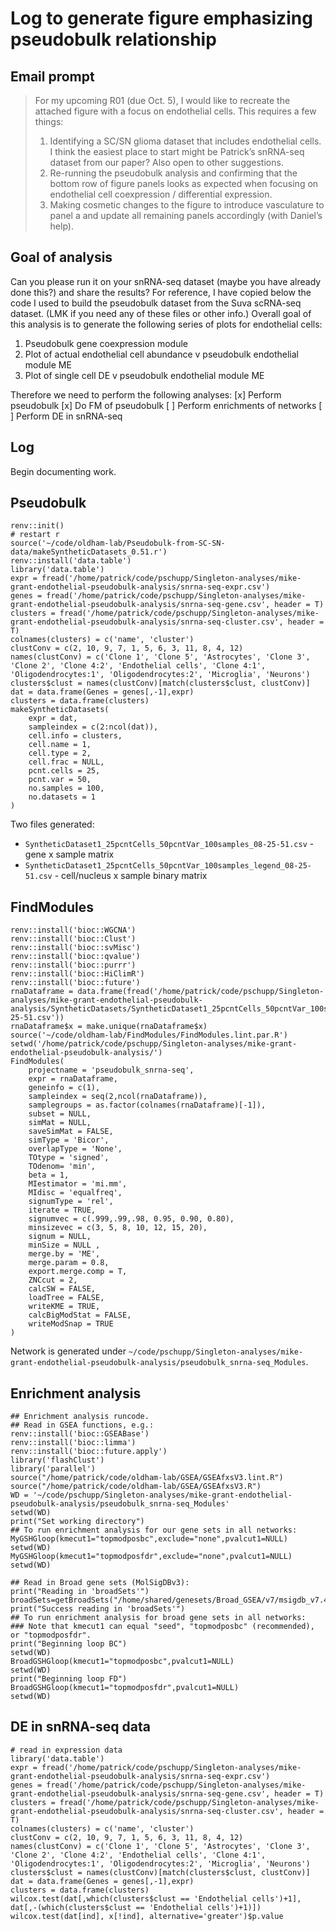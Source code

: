 # Log to generate figure emphasizing pseudobulk relationship

## Email prompt
> For my upcoming R01 (due Oct. 5), I would like to recreate the attached figure with a focus on endothelial cells.  This requires a few things:
> 
> 1. Identifying a SC/SN glioma dataset that includes endothelial cells.  I think the easiest place to start might be Patrick’s snRNA-seq dataset from our paper?  Also open to other suggestions.
> 2. Re-running the pseudobulk analysis and confirming that the bottom row of figure panels looks as expected when focusing on endothelial cell coexpression / differential expression.
> 3. Making cosmetic changes to the figure to introduce vasculature to panel a and update all remaining panels accordingly (with Daniel’s help).

## Goal of analysis

Can you please run it on your snRNA-seq dataset (maybe you have already done this?) and share the results?  For reference, I have copied below the code I used to build the pseudobulk dataset from the Suva scRNA-seq dataset.  (LMK if you need any of these files or other info.)
Overall goal of this analysis is to generate the following series of plots for endothelial cells:

1. Pseudobulk gene coexpression module
2. Plot of actual endothelial cell abundance v pseudobulk endothelial module ME
3. Plot of single cell DE v pseudobulk endothelial module ME

Therefore we need to perform the following analyses:
[x] Perform pseudobulk
[x] Do FM of pseudobulk
[ ] Perform enrichments of networks
[ ] Perform DE in snRNA-seq

## Log

Begin documenting work.

## Pseudobulk

```{.r}
renv::init()
# restart r
source('~/code/oldham-lab/Pseudobulk-from-SC-SN-data/makeSyntheticDatasets_0.51.r')
renv::install('data.table')
library('data.table')
expr = fread('/home/patrick/code/pschupp/Singleton-analyses/mike-grant-endothelial-pseudobulk-analysis/snrna-seq-expr.csv')
genes = fread('/home/patrick/code/pschupp/Singleton-analyses/mike-grant-endothelial-pseudobulk-analysis/snrna-seq-gene.csv', header = T)
clusters = fread('/home/patrick/code/pschupp/Singleton-analyses/mike-grant-endothelial-pseudobulk-analysis/snrna-seq-cluster.csv', header = T)
colnames(clusters) = c('name', 'cluster')
clustConv = c(2, 10, 9, 7, 1, 5, 6, 3, 11, 8, 4, 12)
names(clustConv) = c('Clone 1', 'Clone 5', 'Astrocytes', 'Clone 3', 'Clone 2', 'Clone 4:2', 'Endothelial cells', 'Clone 4:1', 'Oligodendrocytes:1', 'Oligodendrocytes:2', 'Microglia', 'Neurons')
clusters$clust = names(clustConv)[match(clusters$clust, clustConv)]
dat = data.frame(Genes = genes[,-1],expr)
clusters = data.frame(clusters)
makeSyntheticDatasets(
    expr = dat,
    sampleindex = c(2:ncol(dat)),
    cell.info = clusters,
    cell.name = 1,
    cell.type = 2,
    cell.frac = NULL,
    pcnt.cells = 25,
    pcnt.var = 50,
    no.samples = 100,
    no.datasets = 1
)
```

Two files generated:
- `SyntheticDataset1_25pcntCells_50pcntVar_100samples_08-25-51.csv` - gene x sample matrix
- `SyntheticDataset1_25pcntCells_50pcntVar_100samples_legend_08-25-51.csv` - cell/nucleus x sample binary matrix

## FindModules

```{.r}
renv::install('bioc::WGCNA')
renv::install('bioc::Clust')
renv::install('bioc::svMisc')
renv::install('bioc::qvalue')
renv::install('bioc::purrr')
renv::install('bioc::HiClimR')
renv::install('bioc::future')
rnaDataframe = data.frame(fread('/home/patrick/code/pschupp/Singleton-analyses/mike-grant-endothelial-pseudobulk-analysis/SyntheticDatasets/SyntheticDataset1_25pcntCells_50pcntVar_100samples_08-25-51.csv'))
rnaDataframe$x = make.unique(rnaDataframe$x)
source('~/code/oldham-lab/FindModules/FindModules.lint.par.R')
setwd('/home/patrick/code/pschupp/Singleton-analyses/mike-grant-endothelial-pseudobulk-analysis/')
FindModules(
    projectname = 'pseudobulk_snrna-seq',
    expr = rnaDataframe,
    geneinfo = c(1),
    sampleindex = seq(2,ncol(rnaDataframe)),
    samplegroups = as.factor(colnames(rnaDataframe)[-1]),
    subset = NULL,
    simMat = NULL,
    saveSimMat = FALSE,
    simType = 'Bicor',
    overlapType = 'None',
    TOtype = 'signed',
    TOdenom= 'min', 
    beta = 1,
    MIestimator = 'mi.mm',
    MIdisc = 'equalfreq',
    signumType = 'rel',
    iterate = TRUE,
    signumvec = c(.999,.99,.98, 0.95, 0.90, 0.80),
    minsizevec = c(3, 5, 8, 10, 12, 15, 20),
    signum = NULL,
    minSize = NULL ,
    merge.by = 'ME',
    merge.param = 0.8,
    export.merge.comp = T,
    ZNCcut = 2,
    calcSW = FALSE,
    loadTree = FALSE,
    writeKME = TRUE,
    calcBigModStat = FALSE,
    writeModSnap = TRUE
)
```

Network is generated under `~/code/pschupp/Singleton-analyses/mike-grant-endothelial-pseudobulk-analysis/pseudobulk_snrna-seq_Modules`.

## Enrichment analysis

```{.r}
## Enrichment analysis runcode.
## Read in GSEA functions, e.g.:
renv::install('bioc::GSEABase')
renv::install('bioc::limma')
renv::install('bioc::future.apply')
library('flashClust')
library('parallel')
source("/home/patrick/code/oldham-lab/GSEA/GSEAfxsV3.lint.R")
source("/home/patrick/code/oldham-lab/GSEA/GSEAfxsV3.R")
WD = '~/code/pschupp/Singleton-analyses/mike-grant-endothelial-pseudobulk-analysis/pseudobulk_snrna-seq_Modules'
setwd(WD)
print("Set working directory")
## To run enrichment analysis for our gene sets in all networks:
MyGSHGloop(kmecut1="topmodposbc",exclude="none",pvalcut1=NULL)
setwd(WD)
MyGSHGloop(kmecut1="topmodposfdr",exclude="none",pvalcut1=NULL)
setwd(WD)

## Read in Broad gene sets (MolSigDBv3): 
print("Reading in 'broadSets'")
broadSets=getBroadSets("/home/shared/genesets/Broad_GSEA/v7/msigdb_v7.4.xml")
print("Success reading in 'broadSets'")
## To run enrichment analysis for broad gene sets in all networks:
### Note that kmecut1 can equal "seed", "topmodposbc" (recommended), or "topmodposfdr".
print("Beginning loop BC")
setwd(WD)
BroadGSHGloop(kmecut1="topmodposbc",pvalcut1=NULL)
setwd(WD)
print("Beginning loop FD")
BroadGSHGloop(kmecut1="topmodposfdr",pvalcut1=NULL)
setwd(WD)
```

## DE in snRNA-seq data

```{.r}
# read in expression data
library('data.table')
expr = fread('/home/patrick/code/pschupp/Singleton-analyses/mike-grant-endothelial-pseudobulk-analysis/snrna-seq-expr.csv')
genes = fread('/home/patrick/code/pschupp/Singleton-analyses/mike-grant-endothelial-pseudobulk-analysis/snrna-seq-gene.csv', header = T)
clusters = fread('/home/patrick/code/pschupp/Singleton-analyses/mike-grant-endothelial-pseudobulk-analysis/snrna-seq-cluster.csv', header = T)
colnames(clusters) = c('name', 'cluster')
clustConv = c(2, 10, 9, 7, 1, 5, 6, 3, 11, 8, 4, 12)
names(clustConv) = c('Clone 1', 'Clone 5', 'Astrocytes', 'Clone 3', 'Clone 2', 'Clone 4:2', 'Endothelial cells', 'Clone 4:1', 'Oligodendrocytes:1', 'Oligodendrocytes:2', 'Microglia', 'Neurons')
clusters$clust = names(clustConv)[match(clusters$clust, clustConv)]
dat = data.frame(Genes = genes[,-1],expr)
clusters = data.frame(clusters)
wilcox.test(dat[,which(clusters$clust == 'Endothelial cells')+1], dat[,-(which(clusters$clust == 'Endothelial cells')+1)])
wilcox.test(dat[ind], x[!ind], alternative='greater')$p.value

```
